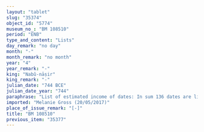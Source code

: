 ```yaml
---
layout: "tablet"
slug: "35374"
object_id: "5774"
museum_no_: "BM 108510"
period: "ENB"
type_and_content: "Lists"
day_remark: "no day"
month: "-"
month_remark: "no month"
year: "4"
year_remark: "-"
king: "Nabû-nāṣir"
king_remark: "-"
julian_date: "744 BCE"
julian_date_year: "744"
paraphrase: "List of estimated income of dates: In sum 136 dates are listed as estimated harvest (<em>imittu</em>) of the present year and handed over. There is <em>inter alia</em> a gardener from the town of [&hellip;] mentioned."
imported: "Melanie Gross (20/05/2017)"
place_of_issue_remark: "[-]"
title: "BM 108510"
previous_item: "35377"
---
```

